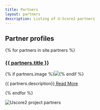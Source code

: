```yaml
---
title: Partners
layout: partners
description: Listing of U-Score2 partners
---
```

<h2>Partner profiles</h2>
{% for partners in site.partners %}

<h3><a href="{{ partners.url | prepend: site.baseurl }}">{{ partners.title }}
</a></h3>
<div class="text-container flex">
<p class="post-excerpt profile-thumb-image">
	{% if partners.image %}<img src="{{ partners.image}}"/>{% endif %}
</p>
<p class=".text-container">{{ partners.description}}<a href="{{ partners.url | prepend: site.baseurl }}">  Read More</a></p>

</div>

{% endfor %} 

![Uscore2 project partners](/images/uscore2_partners.jpg "Uscore2 Partners")
